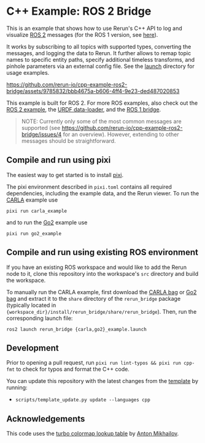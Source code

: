 # C++ Example: ROS 2 Bridge

This is an example that shows how to use Rerun's C++ API to log and visualize [ROS 2](https://docs.ros.org/en/humble/index.html) messages (for the ROS 1 version, see [here](https://github.com/rerun-io/cpp-example-ros-bridge)). 

It works by subscribing to all topics with supported types, converting the messages, and logging the data to Rerun. It further allows to remap topic names to specific entity paths, specify additional timeless transforms, and pinhole parameters via an external config file. See the [launch](https://github.com/rerun-io/cpp-example-ros2-bridge/tree/main/rerun_bridge/launch) directory for usage examples.

https://github.com/rerun-io/cpp-example-ros2-bridge/assets/9785832/bbb4675a-b606-4ff4-9e23-ded487020853

This example is built for ROS 2. For more ROS examples, also check out the [ROS 2 example](https://www.rerun.io/docs/howto/ros2-nav-turtlebot), the [URDF data-loader](https://github.com/rerun-io/rerun-loader-python-example-urdf), and the [ROS 1 bridge](https://github.com/rerun-io/cpp-example-ros-bridge).

> NOTE: Currently only some of the most common messages are supported (see https://github.com/rerun-io/cpp-example-ros2-bridge/issues/4 for an overview). However, extending to other messages should be straightforward.

## Compile and run using pixi
The easiest way to get started is to install [pixi](https://prefix.dev/docs/pixi/overview).

The pixi environment described in `pixi.toml` contains all required dependencies, including the example data, and the Rerun viewer. To run the [CARLA](https://carla.org/) example use
```shell
pixi run carla_example
```
and to run the [Go2](https://www.unitree.com/go2/) example use
```shell
pixi run go2_example
```

## Compile and run using existing ROS environment
If you have an existing ROS workspace and would like to add the Rerun node to it, clone this repository into the workspace's `src` directory and build the workspace.

To manually run the CARLA example, first download the [CARLA bag](https://storage.googleapis.com/rerun-example-datasets/carla_ros2.zip) or [Go2 bag](https://storage.googleapis.com/rerun-example-datasets/go2_ros2.zip) and extract it to the `share` directory of the `rerun_bridge` package (typically located in `{workspace_dir}/install/rerun_bridge/share/rerun_bridge`). Then, run the corresponding launch file:
```shell
ros2 launch rerun_bridge {carla,go2}_example.launch
```

## Development
Prior to opening a pull request, run `pixi run lint-typos && pixi run cpp-fmt` to check for typos and format the C++ code.

You can update this repository with the latest changes from the [template](https://github.com/rerun-io/rerun_template/) by running:
* `scripts/template_update.py update --languages cpp`

## Acknowledgements
This code uses the [turbo colormap lookup table](https://gist.github.com/mikhailov-work/6a308c20e494d9e0ccc29036b28faa7a) by [Anton Mikhailov](https://github.com/mikhailov-work).
